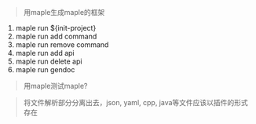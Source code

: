 

> 用maple生成maple的框架

1. maple run ${init-project}
2. maple run add command
3. maple run remove command
4. maple run add api
5. maple run delete api
6. maple run gendoc

> 用maple测试maple?


> 将文件解析部分分离出去，json, yaml, cpp, java等文件应该以插件的形式存在